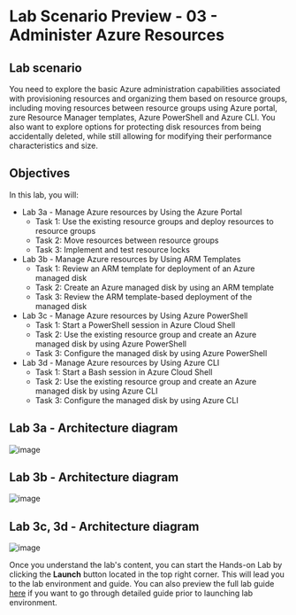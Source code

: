 # Lab Scenario Preview - 03 - Administer Azure Resources

## Lab scenario
You need to explore the basic Azure administration capabilities associated with provisioning resources and organizing them based on resource groups, including moving resources between resource groups using Azure portal, zure Resource Manager templates, Azure PowerShell and Azure CLI. You also want to explore options for protecting disk resources from being accidentally deleted, while still allowing for modifying their performance characteristics and size.

## Objectives
In this lab, you will:
+ Lab 3a - Manage Azure resources by Using the Azure Portal
    + Task 1: Use the existing resource groups and deploy resources to resource groups
    + Task 2: Move resources between resource groups
    + Task 3: Implement and test resource locks
+ Lab 3b - Manage Azure resources by Using ARM Templates
    + Task 1: Review an ARM template for deployment of an Azure managed disk
    + Task 2: Create an Azure managed disk by using an ARM template
    + Task 3: Review the ARM template-based deployment of the managed disk
+ Lab 3c - Manage Azure resources by Using Azure PowerShell
   + Task 1: Start a PowerShell session in Azure Cloud Shell
   + Task 2: Use the existing resource group and create an Azure managed disk by using Azure PowerShell
   + Task 3: Configure the managed disk by using Azure PowerShell
+ Lab 3d - Manage Azure resources by Using Azure CLI
   + Task 1: Start a Bash session in Azure Cloud Shell
   + Task 2: Use the existing resource group and create an Azure managed disk by using Azure CLI
   + Task 3: Configure the managed disk by using Azure CLI

## Lab 3a - Architecture diagram
![image](../media/lab03a.png)

## Lab 3b - Architecture diagram
![image](../media/lab03b.png)

## Lab 3c, 3d - Architecture diagram
![image](../media/lab03c.png)

Once you understand the lab's content, you can start the Hands-on Lab by clicking the **Launch** button located in the top right corner. This will lead you to the lab environment and guide. You can also preview the full lab guide [here](https://experience.cloudlabs.ai/#/labguidepreview/fc021e9f-3b0a-4258-b62a-6142bba0a1e5) if you want to go through detailed guide prior to launching lab environment.
